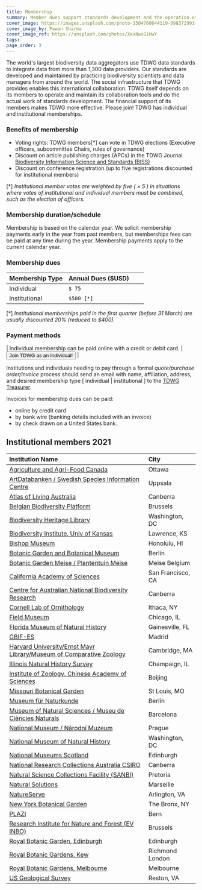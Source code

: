 ```yaml
---
title: Membership
summary: Member dues support standards development and the operation of our collaboration platforms.
cover_image: https://images.unsplash.com/photo-1504760644119-998372991f7c
cover_image_by: Pawan Sharma
cover_image_ref: https://unsplash.com/photos/XexNwsGiHwY
tags: 
page_order: 3
---
```


The world's largest biodiversity data aggregators use TDWG data standards to integrate data from more than 1,300 data providers. Our standards are developed and maintained by practicing biodiversity scientists and data managers from around the world. The social infrastructure that TDWG provides enables this international collaboration. TDWG itself depends on its members to operate and maintain its collaboration tools and do the actual work of standards development. The financial support of its members makes TDWG more effective. Please join! TDWG has individual and institutional memberships. 

### Benefits of membership

* Voting rights:  TDWG members\[\*\] can vote in TDWG elections (Executive officers, subcommittee Chairs, rules of governance)
* Discount on article publishing charges (APCs) in the TDWG Journal [Biodiversity Information Science and Standards (BISS)](../../journal/)
* Discount on conference registration (up to five registrations discounted for institutional members)

\[\*\] _Institutional member votes are weighted by five ( &times; 5 ) in situations where votes of institutional and individual members must be combined, such as the election of officers._

### Membership duration/schedule

Membership is based on the calendar year.  We solicit membership payments early in the year from past members, but memberships fees can be paid at any time during the year. Membership payments apply to the current calendar year.

### Membership dues 

| Membership Type | Annual Dues ($USD) |   |   |
| :--- | :--- | :--- | --- |
| Individual | `$ 75  `|   |   |
| Institutional  | `$500 [*]` |   |   |

 \[\*\] _Institutional memberships paid in the first quarter (before 31 March) are usually discounted 20% (reduced to $400)._ 

### Payment methods

| Individual membership can be paid online with a credit or debit card. | <button onclick="window.location.href='https://zohosecurepay.com/checkout/wc9vqum-8am1lyxy1fswt/Individual-TDWG-Membership'" class="btn btn-secondary">Join TDWG as an Individual!</button> |

Institutions and individuals needing to pay through a formal _quote/purchase order/invoice_ process should send an email with name, affiliation, address, and desired membership type \[ individual | institutional \] to the [TDWG Treasurer](mailto:treasurer@tdwg.org?subject=Membership%20request). 

Invoices for membership dues can be paid:

* online by credit card  
* by bank wire (banking details included with an invoice)
* by check drawn on a United States bank. 


## Institutional members 2021

| Institution Name | City |
| :--- | :--- |
| [Agriculture and Agri-Food Canada](http://www.agr.gc.ca/) |   Ottawa |
| [ArtDatabanken / Swedish Species Information Centre](https://www.artdatabanken.se/en/?menu=open) |  Uppsala |
| [Atlas of Living Australia](https://www.ala.org.au/) |   Canberra |
| [Belgian Biodiversity Platform](https://www.biodiversity.be/) |   Brussels |
| [Biodiversity Heritage Library](https://www.biodiversitylibrary.org/) | 	Washington, DC |
| [Biodiversity Institute, Univ of Kansas](https://biodiversity.ku.edu/) | 	Lawrence, KS |
| [Bishop Museum](https://www.bishopmuseum.org/) |  Honolulu, HI |
| [Botanic Garden and Botanical Museum](https://www.bgbm.org/) |   Berlin |
| [Botanic Garden Meise / Plantentuin Meise](https://www.plantentuinmeise.be/en/home/) |  Meise Belgium |
| [California Academy of Sciences](https://www.calacademy.org) |  San Francisco, CA |
| [Centre for Australian National Biodiversity Research](http://www.cpbr.gov.au/cpbr/) |  Canberra |
| [Cornell Lab of Ornithology](https://www.birds.cornell.edu/home/) | 	Ithaca, NY |
| [Field Museum](https://www.fieldmuseum.org/) |  Chicago, IL |
| [Florida Museum of Natural History](https://www.floridamuseum.ufl.edu/) | Gainesville, FL |
| [GBIF-ES](https://www.gbif.es/) | Madrid |
| [Harvard University/Ernst Mayr Library/Museum of Comparative Zoology](https://library.mcz.harvard.edu/) |   Cambridge, MA |
| [Illinois Natural History Survey](https://www.inhs.illinois.edu/) |   Champaign, IL |
| [Institute of Zoology, Chinese Academy of Sciences](http://english.ioz.cas.cn/) | Beijing |
| [Missouri Botanical Garden](https://www.missouribotanicalgarden.org/) | 	St Louis, MO |
| [Museum für Naturkunde](https://www.museumfuernaturkunde.berlin/en) |   Berlin |
| [Museum of Natural Sciences / Museu de Ciències Naturals](https://museuciencies.cat/en/) |   Barcelona |
| [National Museum / Národní Muzeum](https://www.nm.cz/en) |  Prague |
| [National Museum of Natural History](https://naturalhistory.si.edu/) |  Washington, DC |
| [National Museums Scotland](https://www.nms.ac.uk/) | 	Edinburgh |
| [National Research Collections Australia CSIRO](https://www.csiro.au/en/Showcase/NRCA) | 	Canberra |
| [Natural Science Collections Facility (SANBI)](https://www.sanbi.org/) | Pretoria |
| [Natural Solutions](https://www.natural-solutions.eu/) | Marseille |
| [NatureServe](https://www.natureserve.org/) | Arlington, VA |
| [New York Botanical Garden](https://www.nybg.org/) | The Bronx, NY |
| [PLAZI](http://plazi.org/) | Bern |
| [Research Institute for Nature and Forest (EV INBO)](https://www.inbo.be/en) | 	Brussels |
| [Royal Botanic Garden, Edinburgh](https://www.rbge.org.uk/) | 	Edinburgh |
| [Royal Botanic Gardens, Kew](https://www.kew.org/) |   Richmond London |
| [Royal Botanic Gardens, Melbourne](https://www.rbg.vic.gov.au/) | 	Melbourne |
| [US Geological Survey](https://www.usgs.gov/) |  Reston, VA |

